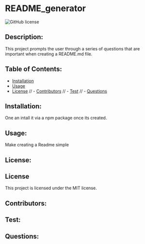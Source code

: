 
# README_generator
![GitHub license](https://img.shields.io/badge/license-MIT-blue.svg)

## Description: 
This project prompts the user through a series of questions that are important when creating a README.md file.

## Table of Contents: 
- [Installation](#installation)
- [Usage](#usage)
- [License](#license)
// - [Contributors](#contributors)
// - [Test](#test)
// - [Questions](#questions)

## Installation: 
One an intall it via a npm package once its created.
## Usage: 
Make creating a Readme simple
## License: 
## License

This project is licensed under the MIT license.
## Contributors: 

## Test: 

## Questions: 

